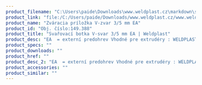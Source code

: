 ```yaml
---
product_filename: "C:\Users\paide\Downloads\www.weldplast.cz\markdown\svarovaci-botka-v-svar-35-mm-ea.md"
product_link: "file:/C:/Users/paide/Downloads/www.weldplast.cz/www.weldplast.cz/sk/svarovaci-botka-v-svar-35-mm-ea"
product_name: "Zváracia príložka V-zvar 3/5 mm EA"
product_id: "Obj. číslo:149.388"
product_title: "Svařovací botka V-svar 3/5 mm EA | Weldplast"
product_desc: "EA  = externí predohrev Vhodné pre extrudéry : WELDPLAST S1"
product_specs: ""
product_downloads: ""
product_href: ""
product_desc_2: "EA  = externí predohrev Vhodné pre extrudéry : WELDPLAST S1"
product_accessories: ""
product_similar: ""
---
```

